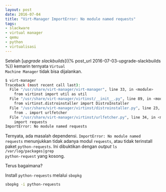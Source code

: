 ```yaml
---
layout: post
date: 2016-07-04
title: "Virt-Manager ImportError: No module named requests"
tags:
- slackware
- virtual manager
- qemu
- python
- virtualisasi
---
```

Setelah [_upgrade slackbuilds_]({% post_url 2016-07-03-upgrade-slackbuilds %}) kemarin ternyata <code>Virtual Machine Manager</code> tidak bisa dijalankan.

```bash
$ virt-manager
Traceback (most recent call last):
  File "/usr/share/virt-manager/virt-manager", line 33, in <module>
    from virtinst import util as util
  File "/usr/share/virt-manager/virtinst/__init__.py", line 89, in <module>
    from virtinst.distroinstaller import DistroInstaller
  File "/usr/share/virt-manager/virtinst/distroinstaller.py", line 23, in <module>
    from . import urlfetcher
  File "/usr/share/virt-manager/virtinst/urlfetcher.py", line 34, in <module>
    import requests
ImportError: No module named requests
```
Ternyata, ada masalah dependensi. <code>ImportError: No module named requests</code> menunjukkan tidak adanya modul <code>requests</code>, atau tidak terinstall paket <code>python-requests</code>. Ini dibuktikan dengan _output_ <code>ls /var/log/packages|grep python-request</code> yang kosong.

Terus bagaimana?

Install <code>python-requests</code> melalui <code>sbopkg</code>

```bash
sbopkg -i python-requests
```
